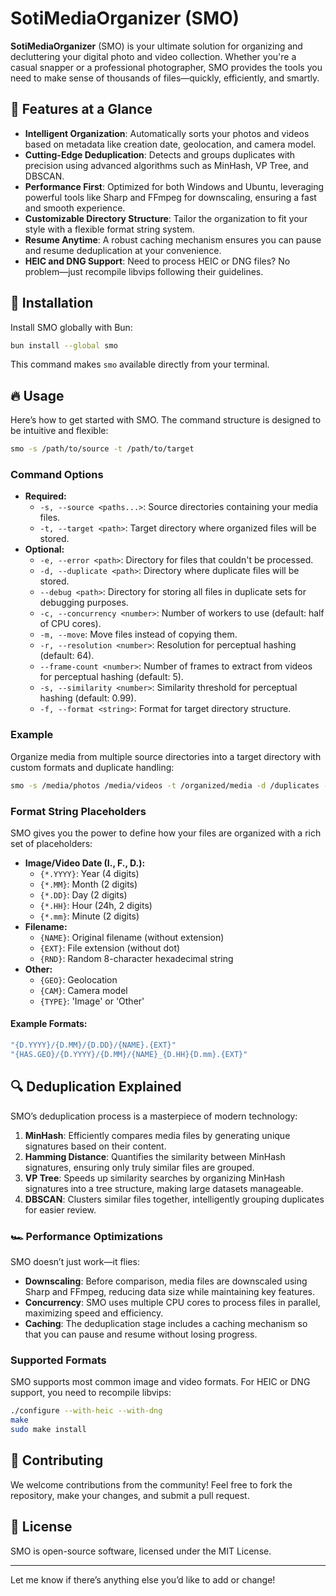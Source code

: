 # SotiMediaOrganizer (SMO)

**SotiMediaOrganizer** (SMO) is your ultimate solution for organizing and decluttering your digital photo and video collection. Whether you're a casual snapper or a professional photographer, SMO provides the tools you need to make sense of thousands of files—quickly, efficiently, and smartly.

## 🚀 Features at a Glance

- **Intelligent Organization**: Automatically sorts your photos and videos based on metadata like creation date, geolocation, and camera model.
- **Cutting-Edge Deduplication**: Detects and groups duplicates with precision using advanced algorithms such as MinHash, VP Tree, and DBSCAN.
- **Performance First**: Optimized for both Windows and Ubuntu, leveraging powerful tools like Sharp and FFmpeg for downscaling, ensuring a fast and smooth experience.
- **Customizable Directory Structure**: Tailor the organization to fit your style with a flexible format string system.
- **Resume Anytime**: A robust caching mechanism ensures you can pause and resume deduplication at your convenience.
- **HEIC and DNG Support**: Need to process HEIC or DNG files? No problem—just recompile libvips following their guidelines.

## 🌟 Installation

Install SMO globally with Bun:

```bash
bun install --global smo
```

This command makes `smo` available directly from your terminal.

## 🔥 Usage

Here’s how to get started with SMO. The command structure is designed to be intuitive and flexible:

```bash
smo -s /path/to/source -t /path/to/target
```

### Command Options

- **Required:**
  - `-s, --source <paths...>`: Source directories containing your media files.
  - `-t, --target <path>`: Target directory where organized files will be stored.
- **Optional:**
  - `-e, --error <path>`: Directory for files that couldn't be processed.
  - `-d, --duplicate <path>`: Directory where duplicate files will be stored.
  - `--debug <path>`: Directory for storing all files in duplicate sets for debugging purposes.
  - `-c, --concurrency <number>`: Number of workers to use (default: half of CPU cores).
  - `-m, --move`: Move files instead of copying them.
  - `-r, --resolution <number>`: Resolution for perceptual hashing (default: 64).
  - `--frame-count <number>`: Number of frames to extract from videos for perceptual hashing (default: 5).
  - `-s, --similarity <number>`: Similarity threshold for perceptual hashing (default: 0.99).
  - `-f, --format <string>`: Format for target directory structure.

### Example

Organize media from multiple source directories into a target directory with custom formats and duplicate handling:

```bash
smo -s /media/photos /media/videos -t /organized/media -d /duplicates -e /errors --move --format "{D.YYYY}/{D.MM}/{D.DD}/{NAME}.{EXT}"
```

### Format String Placeholders

SMO gives you the power to define how your files are organized with a rich set of placeholders:

- **Image/Video Date (I., F., D.):**
  - `{*.YYYY}`: Year (4 digits)
  - `{*.MM}`: Month (2 digits)
  - `{*.DD}`: Day (2 digits)
  - `{*.HH}`: Hour (24h, 2 digits)
  - `{*.mm}`: Minute (2 digits)
- **Filename:**
  - `{NAME}`: Original filename (without extension)
  - `{EXT}`: File extension (without dot)
  - `{RND}`: Random 8-character hexadecimal string
- **Other:**
  - `{GEO}`: Geolocation
  - `{CAM}`: Camera model
  - `{TYPE}`: 'Image' or 'Other'

#### Example Formats:

```bash
"{D.YYYY}/{D.MM}/{D.DD}/{NAME}.{EXT}"
"{HAS.GEO}/{D.YYYY}/{D.MM}/{NAME}_{D.HH}{D.mm}.{EXT}"
```

## 🔍 Deduplication Explained

SMO’s deduplication process is a masterpiece of modern technology:

1. **MinHash**: Efficiently compares media files by generating unique signatures based on their content.
2. **Hamming Distance**: Quantifies the similarity between MinHash signatures, ensuring only truly similar files are grouped.
3. **VP Tree**: Speeds up similarity searches by organizing MinHash signatures into a tree structure, making large datasets manageable.
4. **DBSCAN**: Clusters similar files together, intelligently grouping duplicates for easier review.

### 🏎️ Performance Optimizations

SMO doesn’t just work—it flies:

- **Downscaling**: Before comparison, media files are downscaled using Sharp and FFmpeg, reducing data size while maintaining key features.
- **Concurrency**: SMO uses multiple CPU cores to process files in parallel, maximizing speed and efficiency.
- **Caching**: The deduplication stage includes a caching mechanism so that you can pause and resume without losing progress.

### Supported Formats

SMO supports most common image and video formats. For HEIC or DNG support, you need to recompile libvips:

```bash
./configure --with-heic --with-dng
make
sudo make install
```

## 🤝 Contributing

We welcome contributions from the community! Feel free to fork the repository, make your changes, and submit a pull request.

## 📝 License

SMO is open-source software, licensed under the MIT License.

---

Let me know if there’s anything else you’d like to add or change!
